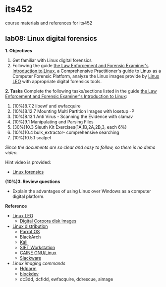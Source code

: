 # its452
course materials and references for its452

## lab08: Linux digital forensics

**1. Objectives**

1. Get familiar with Linux digital forensics
2. Following the guide [the Law Enforcement and Forensic Examiner's Introduction to Linux](https://linuxleo.com/), a Comprehensive Practitioner's guide to Linux as a Computer Forensic Platform,  analyze the Linux images provide by [Linux LEO](https://linuxleo.com/) with appropriate digital forensics tools.

**2. Tasks**
Complete the following tasks/sections listed in the guide [the Law Enforcement and Forensic Examiner's Introduction to Linux](./guide/LinuxLeo4.95.1.pdf):

1. (10%)8.7.2 libewf and ewfacquire
2. (10%)8.12.7  Mounting Multi Partition Images with losetup -P
3. (10%)8.13.1  Anti Virus - Scanning the Evidence with clamav
4. (10%)9.1  Manipulating and Parsing Files
5. (30%)10.3  Sleuth Kit Exercises(1A,1B,2A,2B,3, each 6%)
6. (10%)10.4 bulk_extractor- comprehensive searching
7. (10%)10.5.1 scalpel

*Since the documents are so clear and easy to follow, so there is no demo video.*

Hint video is provided:

* [Linux forensics](https://youtu.be/GWTducJotGE)

**(10%)3. Review questions**
* Explain the advantages of using Linux over Windows as a computer digital platform.

**Reference**
* [Linux LEO](https://linuxleo.com/)
  * [Digital Corpora disk images](https://digitalcorpora.org/corpora/disk-images)
* [Linux distribution](https://en.wikipedia.org/wiki/Linux_distribution)
  * [Parrot OS](https://www.parrotsec.org/)
  * [BlackArch](https://blackarch.org/)
  * [Kali](https://www.kali.org/)
  * [SIFT Workstation](https://digital-forensics.sans.org/community/downloads)
  * [CAINE GNU/Linux](https://www.caine-live.net/)
  * [Slackware](http://www.slackware.com/)
* *Linux imaging commands*
  * [Hdparm](https://en.wikipedia.org/wiki/Hdparm)
  * [blockdev](http://manpages.ubuntu.com/manpages/focal/man8/blockdev.8.html)
  * dc3dd, dcfldd, ewfacquire, ddrescue, aimage